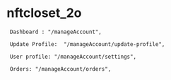# nftcloset_2o

     Dashboard : "/manageAccount",

     Update Profile:  "/manageAccount/update-profile",

     User profile: "/manageAccount/settings",

     Orders: "/manageAccount/orders",


